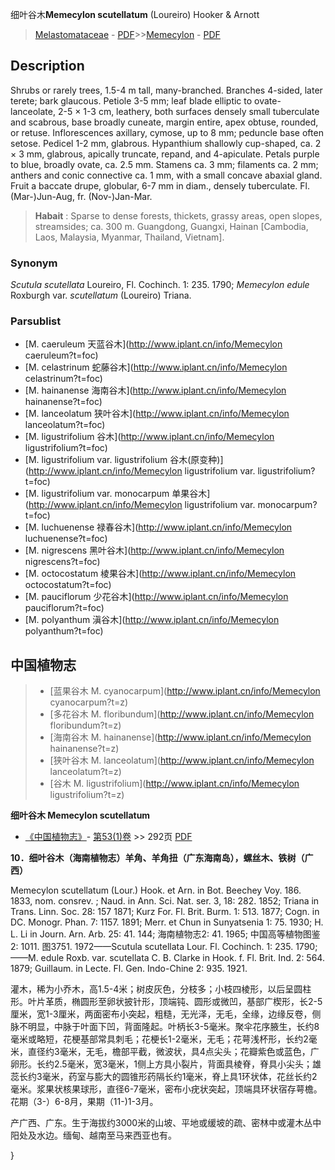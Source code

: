 细叶谷木**Memecylon scutellatum** (Loureiro) Hooker & Arnott

> [Melastomataceae](http://www.iplant.cn/info/Melastomataceae?t=foc) - [PDF](http://www.iplant.cn/foc/pdf/Melastomataceae.pdf)>>[Memecylon](http://www.iplant.cn/info/Memecylon?t=foc) - [PDF](http://www.iplant.cn/foc/pdf/Memecylon.pdf)

## Description

Shrubs or rarely trees, 1.5-4 m tall, many-branched. Branches 4-sided, later terete; bark glaucous. Petiole 3-5 mm; leaf blade elliptic to ovate-lanceolate, 2-5 × 1-3 cm, leathery, both surfaces densely small tuberculate and scabrous, base broadly cuneate, margin entire, apex obtuse, rounded, or retuse. Inflorescences axillary, cymose, up to 8 mm; peduncle base often setose. Pedicel 1-2 mm, glabrous. Hypanthium shallowly cup-shaped, ca. 2 × 3 mm, glabrous, apically truncate, repand, and 4-apiculate. Petals purple to blue, broadly ovate, ca. 2.5 mm. Stamens ca. 3 mm; filaments ca. 2 mm; anthers and conic connective ca. 1 mm, with a small concave abaxial gland. Fruit a baccate drupe, globular, 6-7 mm in diam., densely tuberculate. Fl. (Mar-)Jun-Aug, fr. (Nov-)Jan-Mar.

> **Habait** : 
> Sparse to dense forests, thickets, grassy areas, open slopes, streamsides; ca. 300 m. Guangdong, Guangxi, Hainan [Cambodia, Laos, Malaysia, Myanmar, Thailand, Vietnam].

### Synonym
*Scutula scutellata* Loureiro, Fl. Cochinch. 1: 235. 1790; *Memecylon edule* Roxburgh var. *scutellatum* (Loureiro) Triana.

### Parsublist

* [M.  caeruleum  天蓝谷木](http://www.iplant.cn/info/Memecylon caeruleum?t=foc)
* [M.  celastrinum  蛇藤谷木](http://www.iplant.cn/info/Memecylon celastrinum?t=foc)
* [M.  hainanense  海南谷木](http://www.iplant.cn/info/Memecylon hainanense?t=foc)
* [M.  lanceolatum  狭叶谷木](http://www.iplant.cn/info/Memecylon lanceolatum?t=foc)
* [M.  ligustrifolium  谷木](http://www.iplant.cn/info/Memecylon ligustrifolium?t=foc)
* [M.  ligustrifolium var. ligustrifolium  谷木(原变种)](http://www.iplant.cn/info/Memecylon ligustrifolium var. ligustrifolium?t=foc)
* [M.  ligustrifolium var. monocarpum  单果谷木](http://www.iplant.cn/info/Memecylon ligustrifolium var. monocarpum?t=foc)
* [M.  luchuenense  禄春谷木](http://www.iplant.cn/info/Memecylon luchuenense?t=foc)
* [M.  nigrescens  黑叶谷木](http://www.iplant.cn/info/Memecylon nigrescens?t=foc)
* [M.  octocostatum  棱果谷木](http://www.iplant.cn/info/Memecylon octocostatum?t=foc)
* [M.  pauciflorum  少花谷木](http://www.iplant.cn/info/Memecylon pauciflorum?t=foc)
* [M.  polyanthum  滇谷木](http://www.iplant.cn/info/Memecylon polyanthum?t=foc)

## 中国植物志

> * [蓝果谷木  M.  cyanocarpum](http://www.iplant.cn/info/Memecylon cyanocarpum?t=z)
> * [多花谷木  M.  floribundum](http://www.iplant.cn/info/Memecylon floribundum?t=z)
> * [海南谷木  M.  hainanense](http://www.iplant.cn/info/Memecylon hainanense?t=z)
> * [狭叶谷木  M.  lanceolatum](http://www.iplant.cn/info/Memecylon lanceolatum?t=z)
> * [谷木  M.  ligustrifolium](http://www.iplant.cn/info/Memecylon ligustrifolium?t=z)

**细叶谷木 Memecylon scutellatum**

* [《中国植物志》](http://www.iplant.cn/frps)- [第53(1)卷](http://www.iplant.cn/frps/vol/53(1)) >> 292页 [PDF](http://www.iplant.cn/frps/pdf/53(1)/292a.PDF)

**10．细叶谷木（海南植物志）羊角、羊角扭（广东海南岛），螺丝木、铁树（广西）**

Memecylon scutellatum (Lour.) Hook. et Arn. in Bot. Beechey Voy. 186. 1833, nom. consrev. ; Naud. in Ann. Sci. Nat. ser. 3, 18: 282. 1852; Triana in Trans. Linn. Soc. 28: 157 1871; Kurz For. Fl. Brit. Burm. 1: 513. 1877; Cogn. in DC. Monogr. Phan. 7: 1157. 1891; Merr. et Chun in Sunyatsenia 1: 75. 1930; H. L. Li in Journ. Arn. Arb. 25: 41. 144; 海南植物志2: 41. 1965; 中国高等植物图鉴2: 1011. 图3751. 1972——Scutula scutellata Lour. Fl. Cochinch. 1: 235. 1790;——M. edule Roxb. var. scutellata C. B. Clarke in Hook. f. Fl. Brit. Ind. 2: 564. 1879; Guillaum. in Lecte. Fl. Gen. Indo-Chine 2: 935. 1921.

灌木，稀为小乔木，高1.5-4米；树皮灰色，分枝多；小枝四棱形，以后呈圆柱形。叶片革质，椭圆形至卵状披针形，顶端钝、圆形或微凹，基部广楔形，长2-5厘米，宽1-3厘米，两面密布小突起，粗糙，无光泽，无毛，全缘，边缘反卷，侧脉不明显，中脉于叶面下凹，背面隆起。叶柄长3-5毫米。聚伞花序腋生，长约8毫米或略短，花梗基部常具刺毛；花梗长1-2毫米，无毛；花萼浅杯形，长约2毫米，直径约3毫米，无毛，檐部平截，微波状，具4点尖头；花瓣紫色或蓝色，广卵形。长约2.5毫米，宽3毫米，1侧上方具小裂片，背面具棱脊，脊具小尖头；雄蕊长约3毫米，药室与膨大的圆锥形药隔长约1毫米，脊上具1环状体，花丝长约2毫米。浆果状核果球形，直径6-7毫米，密布小疣状突起，顶端具环状宿存萼檐。花期（3-）6-8月，果期（11-)1-3月。

产广西、广东。生于海拔约3000米的山坡、平地或缓坡的疏、密林中或灌木丛中阳处及水边。缅甸、越南至马来西亚也有。

}